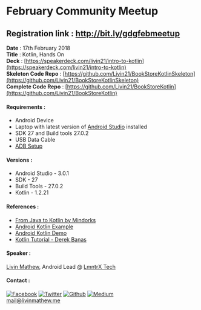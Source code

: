 # February Community Meetup

## Registration link : http://bit.ly/gdgfebmeetup

**Date**         : 17th February 2018    
**Title**        : Kotlin, Hands On      
**Deck**         : [https://speakerdeck.com/livin21/intro-to-kotlin](https://speakerdeck.com/livin21/intro-to-kotlin)  
**Skeleton Code Repo** : [https://github.com/Livin21/BookStoreKotlinSkeleton](https://github.com/Livin21/BookStoreKotlinSkeleton)    
**Complete Code Repo** : [https://github.com/Livin21/BookStoreKotlin](https://github.com/Livin21/BookStoreKotlin) 

#### Requirements : ####
* Android Device 
* Laptop with latest version of [Android Studio][android-studio-link] installed
* SDK 27 and Build tools 27.0.2
* USB Data Cable
* [ADB Setup][adb-link]

#### Versions : ####
* Android Studio - 3.0.1
* SDK - 27
* Build Tools - 27.0.2
* Kotlin - 1.2.21

#### References : ####    
* [From Java to Kotlin by Mindorks](https://github.com/MindorksOpenSource/from-java-to-kotlin)
* [Android Kotlin Example](https://github.com/irontec/android-kotlin-samples)
* [Android Kotlin Demo](https://github.com/yodle/android-kotlin-demo)
* [Kotlin Tutorial - Derek Banas](https://www.youtube.com/watch?v=H_oGi8uuDpA)


#### Speaker : ####  
[Livin Mathew][github-link], Android Lead @ [LmntrX Tech][lmntrx-link] 
        
#### Contact : ####   
[![Facebook][facebook-logo]][facebook-link] [![Twitter][twitter-logo]][twitter-link] [![Github][github-logo]][github-link] [![Medium][medium-logo]][medium-link] <br /> mail@livinmathew.me

[//]: # (References)
[facebook-logo]: https://image.ibb.co/f9chfn/facebook.png "facebook.com/livin21"
[medium-logo]: https://image.ibb.co/dq55i7/medium_1.png "medium.com/@livinmathew"
[github-logo]: https://image.ibb.co/dgSUAn/github_logo_1.png "github.com/livin21"
[twitter-logo]: https://image.ibb.co/dRhbO7/twitter.png "twitter.com/Livin_Mathew"
[profile-image]: https://image.ibb.co/m6UFi7/photo_2018_02_15_23_40_47.jpg "The Code Guy ;)"

[github-link]: https://github.com/Livin21
[lmntrx-link]: https://www.lmntrx.com
[facebook-link]: https://www.facebook.com/livin21
[twitter-link]: https://twitter.com/Livin_Mathew
[medium-link]: https://medium.com/@livinmathew
[android-studio-link]: https://developer.android.com/studio/index.html
[adb-link]: https://developer.android.com/studio/run/device.html
